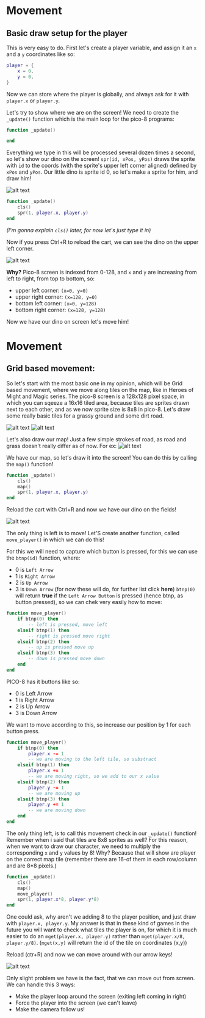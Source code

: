 # Movement

## Basic draw setup for the player


This is very easy to do. First let's create a player variable, and assign it an `x` and a `y` coordinates like so:

```lua
player = {
	x = 0,
	y = 0,
}
```

Now we can store where the player is globally, and always ask for it with `player.x` or `player.y`. 

Let's try to show where we are on the screen! We need to create the `_update()` function which is the main loop for the pico-8 programs:

```lua
function _update()

end
```

Everything we type in this will be processed several dozen times a second, so let's show our dino on the screen! `spr(id, xPos, yPos)` draws the sprite with `id` to the coords (with the sprite's upper left corner aligned) defined by `xPos` and `yPos`. Our little dino is sprite id 0, so let's make a sprite for him, and draw him!

![alt text](../../src_images/movement/player_sprite.png "Player Sprite")


```lua
function _update()
	cls()
	spr(1, player.x, player.y)
end
```

*(I'm gonna explain `cls()` later, for now let's just type it in)*

Now if you press Ctrl+R to reload the cart, we can see the dino on the upper left corner. 

![alt text](../../src_images/movement/player_drawn.png "Player Drawn")

**Why?** Pico-8 screen is indexed from 0-128, and `x` and `y` are increasing from left to right, from top to bottom, so:

- upper left corner:  `(x=0, y=0)`
- upper right corner: `(x=128, y=0)`
- bottom left corner: `(x=0, y=128)`
- bottom right corner: `(x=128, y=128)`

Now we have our dino on screen let's move him!

# Movement

## Grid based movement:

So let's start with the most basic one in my opinion, which will be Grid based movement, where we move along tiles on the map, like in Heroes of Might and Magic series.
The pico-8 screen is a 128x128 pixel space, in which you can sqeeze a 16x16 tiled area, because tiles are sprites drawn next to each other, and as we now sprite size is 8x8 in pico-8. Let's draw some really basic tiles for a grassy ground and some dirt road.

![alt text](../../src_images/movement/grass_tile.png "Grass tile")
![alt text](../../src_images/movement/dirt_tile.png "Dirt tile")

Let's also draw our map! Just a few simple strokes of road, as road and grass doesn't really differ as of now. For ex:
![alt text](../../src_images/movement/draw_map.png "Drawing a map")

We have our map, so let's draw it into the screen! You can do this by calling the `map()` function!
```lua
function _update()
	cls()
	map()
	spr(1, player.x, player.y)
end
```

Reload the cart with Ctrl+R and now we have our dino on the fields!

![alt text](../../src_images/movement/map_drawn.png "Drawn map with player")

The only thing is left is to move! Let'S create another function, called `move_player()` in which we can do this!

For this we will need to capture which button is pressed, for this we can use the `btnp(id)` function, where:

- 0 is `Left Arrow`
- 1 is `Right Arrow`
- 2 is `Up Arrow`
- 3 is `Down Arrow`
(for now these will do, for further list click **here**)
`btnp(0)` will return **true** if the `Left Arrow Button` is pressed (hence btnp, as button pressed), so we can chek very easily how to move:

```lua
function move_player()
	if btnp(0) then
    	-- left is pressed, move left
  	elseif btnp(1) then
  		-- right is pressed move right
 	elseif btnp(2) then
   		-- up is pressed move up
 	elseif btnp(3) then
   		-- down is pressed move down
  	end
end
```

PICO-8 has it buttons like so:
- 0 is Left Arrow
- 1 is Right Arrow
- 2 is Up Arrow
- 3 is Down Arrow

We want to move according to this, so increase our position by 1 for each button press.

```lua
function move_player()
	if btnp(0) then
		player.x -= 1
    	-- we are moving to the left tile, so substract
  	elseif btnp(1) then
  		player.x += 1
  		-- we are moving right, so we add to our x value
 	elseif btnp(2) then
 		player.y -= 1
   		-- we are moving up
 	elseif btnp(3) then
 		player.y += 1
   		-- we are moving down
  	end
end
```

The only thing left, is to call this movement check in our `_update()` function!
Remember when i said that tiles are 8x8 sprites as well? For this reason, when we want to draw our character, we need to multiply the corresponding `x` and `y` values by 8! Why? Because that will show are player on the correct map tile (remember there are 16-of them in each row/column and are 8*8 pixels.)

```lua
function _update()
	cls()
	map()
	move_player()
	spr(1, player.x*8, player.y*8)
end
```

One could ask, why aren't we adding 8 to the player position, and just draw with `player.x, player.y`. My answer is that in these kind of games in the future you will want to check what tiles the player is on, for which it is much easier to do an `mget(player.x, player.y)` rather than `mget(player.x/8, player.y/8)`. (`mget(x,y)` will return the id of the tile on coordinates (x,y))


Reload (ctr+R) and now we can move around with our arrow keys!

![alt text](../../src_images/movement/player_moving.gif "Moving Player")

Only slight problem we have is the fact, that we can move out from screen. We can handle this 3 ways:

- Make the player loop around the screen (exiting left coming in right)
- Force the player into the screen (we can't leave)
- Make the camera follow us!

